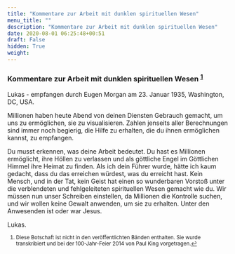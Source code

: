 ```yaml
---
title: "Kommentare zur Arbeit mit dunklen spirituellen Wesen"
menu_title: ""
description: "Kommentare zur Arbeit mit dunklen spirituellen Wesen"
date: 2020-08-01 06:25:48+00:51
draft: False
hidden: True
weight:
---
```

### Kommentare zur Arbeit mit dunklen spirituellen Wesen <sup id="a1">[1](#f1)</sup>

Lukas - empfangen durch Eugen Morgan am 23. Januar 1935, Washington, DC, USA.

Millionen haben heute Abend von deinen Diensten Gebrauch gemacht, um uns zu ermöglichen, sie zu visualisieren. Zahlen jenseits aller Berechnungen sind immer noch begierig, die Hilfe zu erhalten, die du ihnen ermöglichen kannst, zu empfangen.

Du musst erkennen, was deine Arbeit bedeutet. Du hast es Millionen ermöglicht, ihre Höllen zu verlassen und als göttliche Engel im Göttlichen Himmel ihre Heimat zu finden. Als ich dein Führer wurde, hätte ich kaum gedacht, dass du das erreichen würdest, was du erreicht hast. Kein Mensch, und in der Tat, kein Geist hat einen so wunderbaren Vorstoß unter die verblendeten und fehlgeleiteten spirituellen Wesen gemacht wie du. Wir müssen nun unser Schreiben einstellen, da Millionen die Kontrolle suchen, und wir wollen keine Gewalt anwenden, um sie zu erhalten. Unter den Anwesenden ist oder war Jesus.

Lukas.
<small>

1. <large id="f1"> Diese Botschaft ist nicht in den veröffentlichten Bänden enthalten. Sie wurde transkribiert und bei der 100-Jahr-Feier 2014 von Paul King vorgetragen.[↩](#a1)
